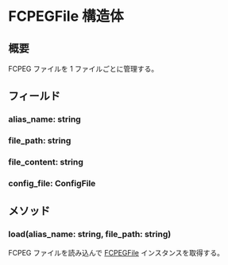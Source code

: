 # FCPEGFile 構造体

## 概要

FCPEG ファイルを 1 ファイルごとに管理する。

## フィールド

### alias_name: string

### file_path: string

### file_content: string

### config_file: ConfigFile

## メソッド

### load(alias_name: string, file_path: string)

FCPEG ファイルを読み込んで [FCPEGFile](index.md) インスタンスを取得する。
